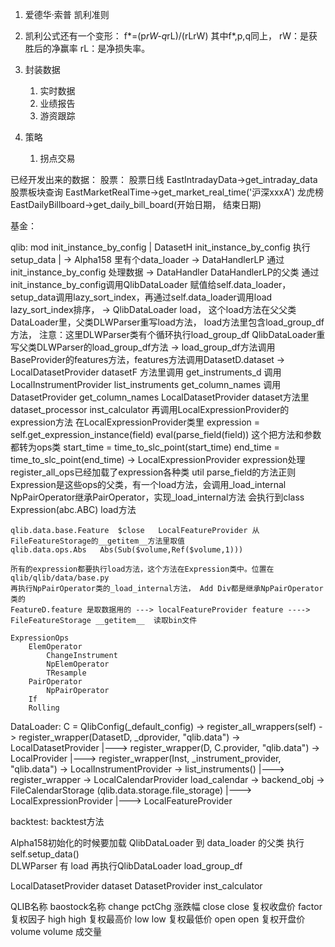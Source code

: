 1. 爱德华·索普 凯利准则
2. 凯利公式还有一个变形：
f*=(p*rW-q*rL)/(rLrW)
其中f*,p,q同上，
rW：是获胜后的净赢率
rL：是净损失率。



3. 封装数据
   1. 实时数据
   2. 业绩报告
   3. 游资跟踪

4. 策略
   1. 拐点交易



已经开发出来的数据：
股票：
   股票日线  EastIntradayData->get_intraday_data
   股票板块查询   EastMarketRealTime->get_market_real_time('沪深xxxA')
   龙虎榜   EastDailyBillboard->get_daily_bill_board(开始日期， 结束日期)
   
基金：



qlib:
   mod init_instance_by_config
   |
   DatasetH init_instance_by_config 执行setup_data
   |
   -> Alpha158 里有个data_loader 
    -> DataHandlerLP 通过init_instance_by_config 处理数据 
    -> DataHandler DataHandlerLP的父类 通过init_instance_by_config调用QlibDataLoader 赋值给self.data_loader，
        setup_data调用lazy_sort_index，再通过self.data_loader调用load
        lazy_sort_index排序，
    -> QlibDataLoader load， 这个load方法在父父类DataLoader里，父类DLWParser重写load方法，
            load方法里包含load_group_df方法， 注意：这里DLWParser类有个循环执行load_group_df
            QlibDataLoader重写父类DLWParser的load_group_df方法
    -> load_group_df方法调用BaseProvider的features方法，features方法调用DatasetD.dataset
    -> LocalDatasetProvider datasetF 方法里调用
        get_instruments_d 调用LocalInstrumentProvider list_instruments
        get_column_names 调用DatasetProvider get_column_names
    LocalDatasetProvider dataset方法里dataset_processor inst_calculator 再调用LocalExpressionProvider的expression方法
    在LocalExpressionProvider类里
        expression = self.get_expression_instance(field) eval(parse_field(field)) 这个把方法和参数都转为ops类
        start_time = time_to_slc_point(start_time)
        end_time = time_to_slc_point(end_time)
    -> LocalExpressionProvider expression处理 register_all_ops已经加载了expression各种类
        util parse_field的方法正则
        Expression是这些ops的父类，有一个load方法，会调用_load_internal
        NpPairOperator继承PairOperator，实现_load_internal方法
        会执行到class Expression(abc.ABC) load方法

    qlib.data.base.Feature  $close   LocalFeatureProvider 从FileFeatureStorage的__getitem__方法里取值 
    qlib.data.ops.Abs   Abs(Sub($volume,Ref($volume,1)))

    所有的expression都要执行load方法，这个方法在Expression类中。位置在qlib/qlib/data/base.py
    再执行NpPairOperator类的_load_internal方法， Add Div都是继承NpPairOperator类的
    FeatureD.feature 是取数据用的 ---> localFeatureProvider feature ----> FileFeatureStorage __getitem__  读取bin文件

    ExpressionOps
        ElemOperator
            ChangeInstrument
            NpElemOperator
            TResample
        PairOperator
            NpPairOperator
        If
        Rolling
    
   
   DataLoader:
      C = QlibConfig(_default_config) 
        -> register_all_wrappers(self) -> register_wrapper(DatasetD, _dprovider, "qlib.data") -> LocalDatasetProvider
                                    |---> register_wrapper(D, C.provider, "qlib.data") -> LocalProvider
                                    |---> register_wrapper(Inst, _instrument_provider, "qlib.data") -> LocalInstrumentProvider -> list_instruments()
                                    |---> register_wrapper -> LocalCalendarProvider load_calendar -> backend_obj -> FileCalendarStorage (qlib.data.storage.file_storage)
                                    |---> LocalExpressionProvider 
                                    |---> LocalFeatureProvider


backtest:
    backtest方法




Alpha158初始化的时候要加载 QlibDataLoader 到 data_loader
的父类 执行 self.setup_data()  
 DLWParser 有 load
再执行QlibDataLoader load_group_df
    

                            
 LocalDatasetProvider dataset
 DatasetProvider  inst_calculator
 

QLIB名称       baostock名称
change          pctChg       涨跌幅
close           close       复权收盘价
factor                      复权因子
high            high        复权最高价
low             low         复权最低价
open            open        复权开盘价
volume          volume       成交量